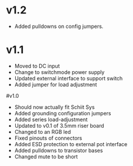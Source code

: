 # v1.2
- Added pulldowns on config jumpers.

# v1.1
- Moved to DC input
- Change to switchmode power supply
- Updated external interface to support switch
- Added jumper for load adjustment

#v1.0
 - Should now actually fit Schiit Sys
 - Added grounding configuration jumpers
 - Added series load-adjustment
 - Updated to v0.1 of 3.5mm riser board
 - Changed to an RGB led
 - Fixed pinouts of connectors
 - Added ESD protection to external pot interface
 - Added pulldowns to transistor bases
 - Changed mute to be short

